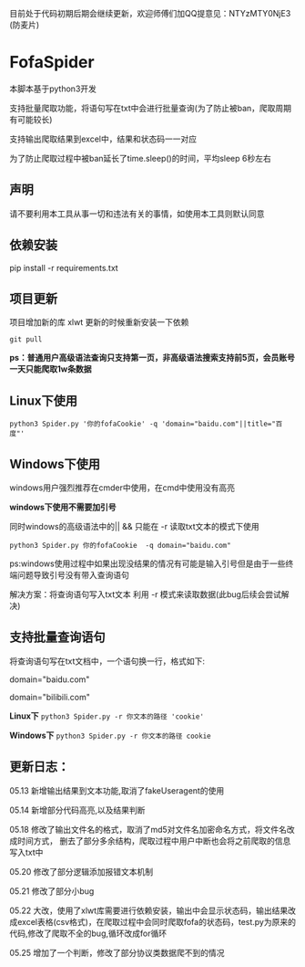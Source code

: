 目前处于代码初期后期会继续更新，欢迎师傅们加QQ提意见：NTYzMTY0NjE3 (防麦片)


# FofaSpider

本脚本基于python3开发

支持批量爬取功能，将语句写在txt中会进行批量查询(为了防止被ban，爬取周期有可能较长)

支持输出爬取结果到excel中，结果和状态码一一对应

为了防止爬取过程中被ban延长了time.sleep()的时间，平均sleep 6秒左右

## 声明

请不要利用本工具从事一切和违法有关的事情，如使用本工具则默认同意

## 依赖安装

pip install -r requirements.txt

## 项目更新

项目增加新的库 xlwt 更新的时候重新安装一下依赖

`git pull`

**ps：普通用户高级语法查询只支持第一页，非高级语法搜索支持前5页，会员账号一天只能爬取1w条数据**

## Linux下使用

`python3 Spider.py '你的fofaCookie' -q 'domain="baidu.com"||title="百度"' `

## Windows下使用

windows用户强烈推荐在cmder中使用，在cmd中使用没有高亮

**windows下使用不需要加引号**

同时windows的高级语法中的|| && 只能在 -r 读取txt文本的模式下使用

`python3 Spider.py 你的fofaCookie  -q domain="baidu.com" `

ps:windows使用过程中如果出现没结果的情况有可能是输入引号但是由于一些终端问题导致引号没有带入查询语句

解决方案：将查询语句写入txt文本 利用 -r 模式来读取数据(此bug后续会尝试解决)

## 支持批量查询语句
将查询语句写在txt文档中，一个语句换一行，格式如下:

domain="baidu.com"

domain="bilibili.com"

**Linux下**
`python3 Spider.py -r 你文本的路径 'cookie'`

**Windows下**
`python3 Spider.py -r 你文本的路径 cookie`

## 更新日志：
05.13 新增输出结果到文本功能,取消了fakeUseragent的使用

05.14 新增部分代码高亮,以及结果判断

05.18 修改了输出文件名的格式，取消了md5对文件名加密命名方式，将文件名改成时间方式，
      删去了部分多余结构，爬取过程中用户中断也会将之前爬取的信息写入txt中
      
05.20 修改了部分逻辑添加报错文本机制

05.21 修改了部分小bug

05.22 大改，使用了xlwt库需要进行依赖安装，输出中会显示状态码，输出结果改成excel表格(csv格式)，在爬取过程中会同时爬取fofa的状态码，test.py为原来的代码,修改了爬取不全的bug,循环改成for循环

05.25 增加了一个判断，修改了部分协议类数据爬不到的情况



